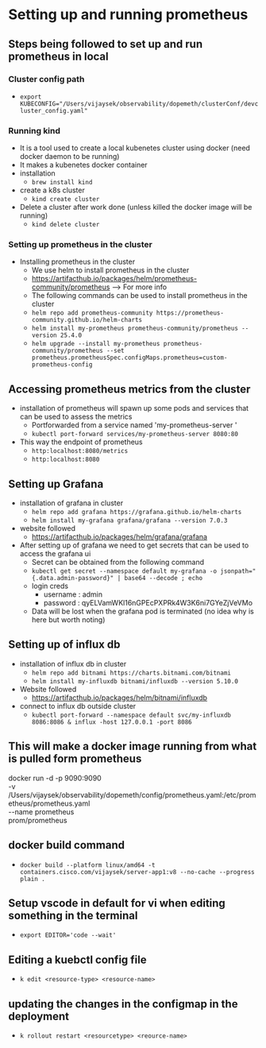 # Setting up and running prometheus

## Steps being followed to set up and run prometheus in local

### Cluster config path
  - `export KUBECONFIG="/Users/vijaysek/observability/dopemeth/clusterConf/devcluster_config.yaml"`
### Running kind
  - It is a tool used to create a local kubenetes cluster using docker (need docker daemon to be running)
  - It makes a kubenetes docker container 
  - installation
    - `brew install kind`
  - create a k8s cluster
    - `kind create cluster`
  - Delete a cluster after work done (unless killed the docker image will be running)
    - `kind delete cluster`
### Setting up prometheus in the cluster
  - Installing prometheus in the cluster
    - We use helm to install prometheus in the cluster
    - https://artifacthub.io/packages/helm/prometheus-community/prometheus --> For more info
    - The following commands can be used to install prometheus in the cluster
    - `helm repo add prometheus-community https://prometheus-community.github.io/helm-charts`
    - `helm install my-prometheus prometheus-community/prometheus --version 25.4.0`
    - `helm upgrade --install my-prometheus prometheus-community/prometheus --set prometheus.prometheusSpec.configMaps.prometheus=custom-prometheus-config`
## Accessing prometheus metrics from the cluster
  - installation of prometheus will spawn up some pods and services that can be used to assess the metrics
    - Portforwarded from a service named 'my-prometheus-server '
    - `kubectl port-forward services/my-prometheus-server 8080:80`
  - This way the endpoint of prometheus
    - `http:localhost:8080/metrics`
    - `http:localhost:8080`
## Setting up Grafana
  - installation of grafana in cluster
    - `helm repo add grafana https://grafana.github.io/helm-charts`
    - `helm install my-grafana grafana/grafana --version 7.0.3`
  - website followed
    - https://artifacthub.io/packages/helm/grafana/grafana
  - After setting up of grafana we need to get secrets that can be used to access the grafana ui
    - Secret can be obtained from the following command
    - `kubectl get secret --namespace default my-grafana -o jsonpath="{.data.admin-password}" | base64 --decode ; echo`
    - login creds
      - username : admin
      - password : qyELVamWKl16nGPEcPXPRk4W3K6ni7GYeZjVeVMo
    - Data will be lost when the grafana pod is terminated (no idea why is here but worth noting)
## Setting up of influx db
  - installation of influx db in cluster
    - `helm repo add bitnami https://charts.bitnami.com/bitnami`
    - `helm install my-influxdb bitnami/influxdb --version 5.10.0`
  - Website followed
    - https://artifacthub.io/packages/helm/bitnami/influxdb
  - connect to influx db outside cluster
    - `kubectl port-forward --namespace default svc/my-influxdb 8086:8086 & influx -host 127.0.0.1 -port 8086`

## This will make a docker image running from what is pulled form prometheus
docker run -d -p 9090:9090 \
  -v /Users/vijaysek/observability/dopemeth/config/prometheus.yaml:/etc/prometheus/prometheus.yaml \
  --name prometheus \
  prom/prometheus

## docker build command
  - `docker build --platform linux/amd64 -t containers.cisco.com/vijaysek/server-app1:v8 --no-cache --progress plain .`


## Setup vscode in default for vi when editing something in the terminal
  - `export EDITOR='code --wait'`

## Editing a kuebctl config file 
  - `k edit <resource-type> <resource-name>`

## updating the changes in the configmap in the deployment 
  - `k rollout restart <resourcetype> <reource-name>`